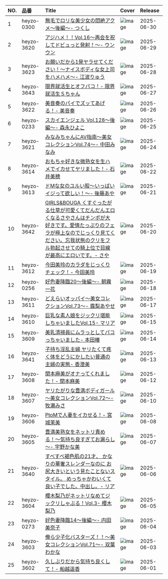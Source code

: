 |NO.|品番|Title|Cover|Release|
|:---|:---|:---|:---|:---|
1|heyzo-0300|[無毛でロリな美少女の悶絶アクメ～後編～- つくし](https://www.avmoive.top/index.php/archives/50916/)|![image](https://www.heyzo.com/contents/3000/0300/images/player_thumbnail.jpg)|2025-06-30
2|heyzo-3620|[アジハメ！！Vol.16～再会を祝してドビュっと発射！～- ウンウン](https://www.avmoive.top/index.php/archives/50912/)|![image](https://www.heyzo.com/contents/3000/3620/images/player_thumbnail.jpg)|2025-06-29
3|heyzo-3623|[お願いだから1発ヤラせてください！～ナイスボディな女上司をハメハメ～- 江波りゅう](https://www.avmoive.top/index.php/archives/50906/)|![image](https://www.heyzo.com/contents/3000/3623/images/player_thumbnail.jpg)|2025-06-28
4|heyzo-3643|[限界就活生とオフパコ！- 限界就活生Ｓちゃん](https://www.avmoive.top/index.php/archives/50904/)|![image](https://www.heyzo.com/contents/3000/3643/images/player_thumbnail.jpg)|2025-06-27
5|heyzo-3622|[美音奏のパイでズッてあげる！- 美音奏](https://www.avmoive.top/index.php/archives/50880/)|![image](https://www.heyzo.com/contents/3000/3622/images/player_thumbnail.jpg)|2025-06-26
6|heyzo-0233|[スカイエンジェル Vol.128～後編～- 森永ひよこ](https://www.avmoive.top/index.php/archives/50881/)|![image](https://www.heyzo.com/contents/3000/0233/images/player_thumbnail.jpg)|2025-06-25
7|heyzo-3621|[みなみちゃんにAV指南～美女コレクションVol.74～- 中田みなみ](https://www.avmoive.top/index.php/archives/50858/)|![image](https://www.heyzo.com/contents/3000/3621/images/player_thumbnail.jpg)|2025-06-24
8|heyzo-3614|[おもちゃ好きな微熟女を生ハメでイカせてヤリました！- 石井美穂](https://www.avmoive.top/index.php/archives/50785/)|![image](https://www.heyzo.com/contents/3000/3614/images/player_thumbnail.jpg)|2025-06-22
9|heyzo-3613|[ドMな女のユルい股～いっぱいイジって欲しい！～- 後藤あや](https://www.avmoive.top/index.php/archives/50783/)|![image](https://www.heyzo.com/contents/3000/3613/images/player_thumbnail.jpg)|2025-06-21
10|heyzo-3642|[GIRLS&BOUGA くすぐったがる仕草が可愛くてだんだんエロくなるさやさんはチンポが大好きです。愛情たっぷりのフェラが極上なのでじっくり見てください。忘我状態のクリをフル勃起させての騎上位で目線が最高にエロいです。- さや](https://www.avmoive.top/index.php/archives/50780/)|![image](https://www.heyzo.com/contents/3000/3642/images/player_thumbnail.jpg)|2025-06-20
11|heyzo-3612|[今田美玲のカラダをじっくりチェック！- 今田美玲](https://www.avmoive.top/index.php/archives/50776/)|![image](https://www.heyzo.com/contents/3000/3612/images/player_thumbnail.jpg)|2025-06-19
12|heyzo-0256|[好色妻降臨20～後編～- 朝霧一花](https://www.avmoive.top/index.php/archives/50774/)|![image](https://www.heyzo.com/contents/3000/0256/images/player_thumbnail.jpg)|2025-06-18
13|heyzo-3611|[どえらいオッパイ～美女コレクションVol.73～- 露梨あやせ](https://www.avmoive.top/index.php/archives/50744/)|![image](https://www.heyzo.com/contents/3000/3611/images/player_thumbnail.jpg)|2025-06-17
14|heyzo-3610|[巨乳な素人娘をジックリ堪能しちゃいましたVol.15- マリア](https://www.avmoive.top/index.php/archives/50700/)|![image](https://www.heyzo.com/contents/3000/3610/images/player_thumbnail.jpg)|2025-06-15
15|heyzo-3609|[美乳清掃員にムラっとしてパコっちゃいました- 本田椿](https://www.avmoive.top/index.php/archives/50695/)|![image](https://www.heyzo.com/contents/3000/3609/images/player_thumbnail.jpg)|2025-06-14
16|heyzo-3641|[子持ち淫乱主婦 ヤリたくて疼く体をどうにかしたい普通の主婦の実態- 香澄美](https://www.avmoive.top/index.php/archives/50693/)|![image](https://www.heyzo.com/contents/3000/3641/images/player_thumbnail.jpg)|2025-06-13
17|heyzo-3608|[関本麻美がオナってくれました！- 関本麻美](https://www.avmoive.top/index.php/archives/50690/)|![image](https://www.heyzo.com/contents/3000/3608/images/player_thumbnail.jpg)|2025-06-12
18|heyzo-3607|[ヤリたがりな豊満ボディガール～美女コレクションVol.72～- 牧瀬みさ](https://www.avmoive.top/index.php/archives/50671/)|![image](https://www.heyzo.com/contents/3000/3607/images/player_thumbnail.jpg)|2025-06-10
19|heyzo-3606|[PtoMで人妻をイカせる！- 宮城茉美](https://www.avmoive.top/index.php/archives/50672/)|![image](https://www.heyzo.com/contents/3000/3606/images/player_thumbnail.jpg)|2025-06-08
20|heyzo-3605|[豊満美熟女をネットリ責める！～気持ち良すぎてお漏らし～- 宇野かな美](https://www.avmoive.top/index.php/archives/50673/)|![image](https://www.heyzo.com/contents/3000/3605/images/player_thumbnail.jpg)|2025-06-07
21|heyzo-3640|[すべすべ褐色肌の21才、 かなりの華奢スレンダーなのに お尻大きいという見たことないスタイル。 めっちゃかわいくて良い子でした。中出し。- リア](https://www.avmoive.top/index.php/archives/50571/)|![image](https://www.heyzo.com/contents/3000/3640/images/player_thumbnail.jpg)|2025-06-06
22|heyzo-3604|[櫻木梨乃がネットリなめてジックリしゃぶる！Vol.3- 櫻木梨乃](https://www.avmoive.top/index.php/archives/50567/)|![image](https://www.heyzo.com/contents/3000/3604/images/player_thumbnail.jpg)|2025-06-05
23|heyzo-0273|[好色妻降臨14～後編～- 内田美奈子](https://www.avmoive.top/index.php/archives/50565/)|![image](https://www.heyzo.com/contents/3000/0273/images/player_thumbnail.jpg)|2025-06-04
24|heyzo-3603|[俺ら少子化バスターズ！！～美女コレクションVol.71～- 双葉わかな](https://www.avmoive.top/index.php/archives/50538/)|![image](https://www.heyzo.com/contents/3000/3603/images/player_thumbnail.jpg)|2025-06-03
25|heyzo-3602|[久しぶりだから気持ち良くして！- 船越遥香](https://www.avmoive.top/index.php/archives/50482/)|![image](https://www.heyzo.com/contents/3000/3602/images/player_thumbnail.jpg)|2025-06-01